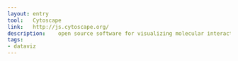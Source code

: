 ```yaml
---
layout: entry
tool:	Cytoscape
link:	http://js.cytoscape.org/
description:	open source software for visualizing molecular interaction networks and biological pathways
tags:
- dataviz	
---
```

